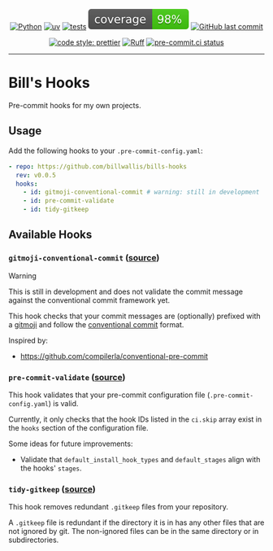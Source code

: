 <div align="center">

[![Python](https://img.shields.io/badge/Python-3.11+-blue.svg)](https://www.python.org/downloads/)
[![uv](https://img.shields.io/endpoint?url=https://raw.githubusercontent.com/astral-sh/uv/main/assets/badge/v0.json)](https://github.com/astral-sh/uv)
[![tests](https://github.com/billwallis/bills-hooks/actions/workflows/tests.yaml/badge.svg)](https://github.com/billwallis/bills-hooks/actions/workflows/tests.yaml)
[![coverage](coverage.svg)](https://github.com/dbrgn/coverage-badge)
[![GitHub last commit](https://img.shields.io/github/last-commit/billwallis/bills-hooks)](https://shields.io/badges/git-hub-last-commit)

[![code style: prettier](https://img.shields.io/badge/code_style-prettier-ff69b4.svg?style=flat-square)](https://github.com/prettier/prettier)
[![Ruff](https://img.shields.io/endpoint?url=https://raw.githubusercontent.com/astral-sh/ruff/main/assets/badge/v2.json)](https://github.com/astral-sh/ruff)
[![pre-commit.ci status](https://results.pre-commit.ci/badge/github/billwallis/bills-hooks/main.svg)](https://results.pre-commit.ci/latest/github/billwallis/bills-hooks/main)

</div>

---

# Bill's Hooks

Pre-commit hooks for my own projects.

## Usage

Add the following hooks to your `.pre-commit-config.yaml`:

```yaml
- repo: https://github.com/billwallis/bills-hooks
  rev: v0.0.5
  hooks:
    - id: gitmoji-conventional-commit # warning: still in development
    - id: pre-commit-validate
    - id: tidy-gitkeep
```

## Available Hooks

### `gitmoji-conventional-commit` ([source](bills_hooks/gitmoji_conventional_commit/hook.py))

> [!WARNING]
>
> This is still in development and does not validate the commit message against the conventional commit framework yet.

This hook checks that your commit messages are (optionally) prefixed with a [gitmoji](https://gitmoji.dev/) and follow the [conventional commit](https://www.conventionalcommits.org/en/v1.0.0/) format.

Inspired by:

- https://github.com/compilerla/conventional-pre-commit

### `pre-commit-validate` ([source](bills_hooks/pre_commit_validate/hook.py))

This hook validates that your pre-commit configuration file (`.pre-commit-config.yaml`) is valid.

Currently, it only checks that the hook IDs listed in the `ci.skip` array exist in the `hooks` section of the configuration file.

Some ideas for future improvements:

- Validate that `default_install_hook_types` and `default_stages` align with the hooks' `stages`.

### `tidy-gitkeep` ([source](bills_hooks/tidy_gitkeep/hook.py))

This hook removes redundant `.gitkeep` files from your repository.

A `.gitkeep` file is redundant if the directory it is in has any other files that are not ignored by git. The non-ignored files can be in the same directory or in subdirectories.
